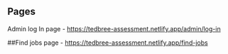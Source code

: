 

## Pages

Admin log In page - https://tedbree-assessment.netlify.app/admin/log-in

##Find jobs page - https://tedbree-assessment.netlify.app/find-jobs


